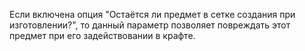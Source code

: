 Если включена опция "Остаётся ли предмет в сетке создания при изготовлении?", то данный параметр позволяет повреждать
этот предмет при его задействовании в крафте.